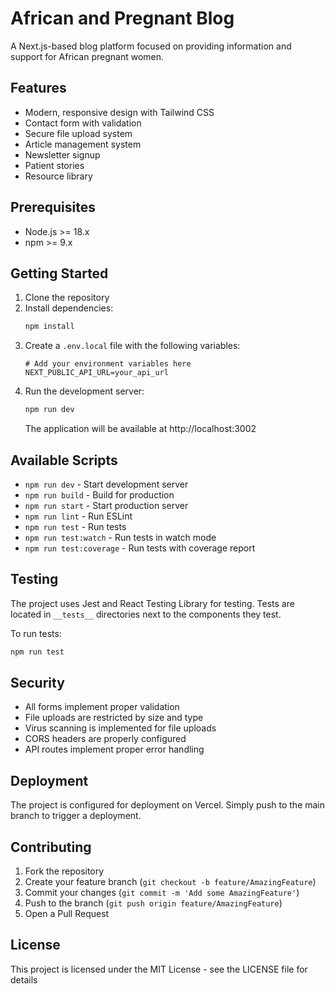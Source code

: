 # African and Pregnant Blog

A Next.js-based blog platform focused on providing information and support for African pregnant women.

## Features

- Modern, responsive design with Tailwind CSS
- Contact form with validation
- Secure file upload system
- Article management system
- Newsletter signup
- Patient stories
- Resource library

## Prerequisites

- Node.js >= 18.x
- npm >= 9.x

## Getting Started

1. Clone the repository
2. Install dependencies:
   ```bash
   npm install
   ```
3. Create a `.env.local` file with the following variables:
   ```
   # Add your environment variables here
   NEXT_PUBLIC_API_URL=your_api_url
   ```
4. Run the development server:
   ```bash
   npm run dev
   ```
   The application will be available at http://localhost:3002

## Available Scripts

- `npm run dev` - Start development server
- `npm run build` - Build for production
- `npm run start` - Start production server
- `npm run lint` - Run ESLint
- `npm run test` - Run tests
- `npm run test:watch` - Run tests in watch mode
- `npm run test:coverage` - Run tests with coverage report

## Testing

The project uses Jest and React Testing Library for testing. Tests are located in `__tests__` directories next to the components they test.

To run tests:
```bash
npm run test
```

## Security

- All forms implement proper validation
- File uploads are restricted by size and type
- Virus scanning is implemented for file uploads
- CORS headers are properly configured
- API routes implement proper error handling

## Deployment

The project is configured for deployment on Vercel. Simply push to the main branch to trigger a deployment.

## Contributing

1. Fork the repository
2. Create your feature branch (`git checkout -b feature/AmazingFeature`)
3. Commit your changes (`git commit -m 'Add some AmazingFeature'`)
4. Push to the branch (`git push origin feature/AmazingFeature`)
5. Open a Pull Request

## License

This project is licensed under the MIT License - see the LICENSE file for details
